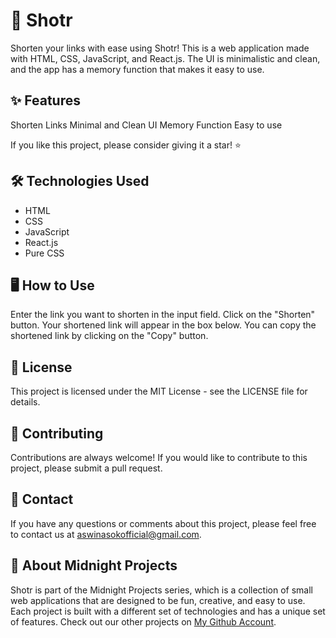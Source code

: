 # 🚀 Shotr
Shorten your links with ease using Shotr! This is a web application made with HTML, CSS, JavaScript, and React.js. 
The UI is minimalistic and clean, and the app has a memory function that makes it easy to use.

## ✨ Features
Shorten Links
Minimal and Clean UI
Memory Function
Easy to use

If you like this project, please consider giving it a star! ⭐️

## 🛠️ Technologies Used
- HTML
- CSS
- JavaScript
- React.js
- Pure CSS

## 🖥️ How to Use
Enter the link you want to shorten in the input field.
Click on the "Shorten" button.
Your shortened link will appear in the box below.
You can copy the shortened link by clicking on the "Copy" button.

## 📝 License
This project is licensed under the MIT License - see the LICENSE file for details.

## 🤝 Contributing
Contributions are always welcome! If you would like to contribute to this project, please submit a pull request.

## 📧 Contact
If you have any questions or comments about this project, please feel free to contact us at aswinasokofficial@gmail.com.

## 🌟 About Midnight Projects
Shotr is part of the Midnight Projects series, which is a collection of small web applications that are designed to be fun, creative, and easy to use. 
Each project is built with a different set of technologies and has a unique set of features. 
Check out our other projects on [My Github Account](https://github.com/AswinAsok).
